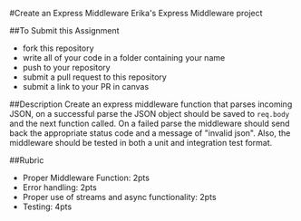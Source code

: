 #Create an Express Middleware
Erika's Express Middleware project


##To Submit this Assignment
  * fork this repository
  * write all of your code in a folder containing your name
  * push to your repository
  * submit a pull request to this repository
  * submit a link to your PR in canvas

##Description
Create an express middleware function that parses incoming JSON,
on a successful parse the JSON object should be saved to `req.body`
and the next function called. On a failed parse the middleware should
send back the appropriate status code and a message of "invalid json".
Also, the middleware should be tested in both a unit and integration test
format.

##Rubric
  * Proper Middleware Function: 2pts
  * Error handling: 2pts
  * Proper use of streams and async functionality: 2pts
  * Testing: 4pts
